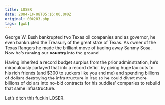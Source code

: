```yaml
---
title: LOSER
date: 2004-10-08T05:16:00.000Z
original: 000203.php
tags: [gwb]
---
```


George W. Bush bankrupted two Texas oil companies and as governor, he even bankrupted the Treasury of the great state of Texas. As owner of the Texas Rangers he made the brilliant move of trading away Sammy Sosa. Now he’s running our <b>country</b> into the ground.

Having inherited a record budget surplus from the prior administration, he’s miraculously parlayed that into a record deficit by giving huge tax cuts to his rich friends (and $300 to suckers like you and me) and spending billions of dollars destroying the infrastructure in Iraq so he could divert more billions of dollars into no-bid contracts for his buddies’ companies to rebuild that same infrastructure.

Let’s ditch this fuckin LOSER.
